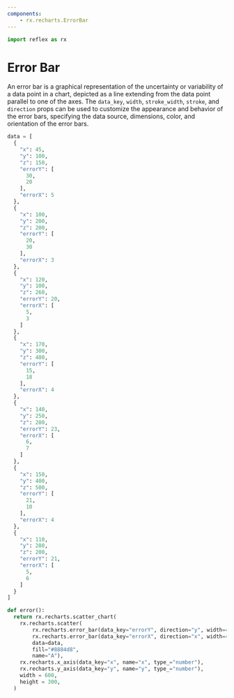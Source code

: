 ```yaml
---
components:
    - rx.recharts.ErrorBar
---
```


```python exec
import reflex as rx
```

# Error Bar

An error bar is a graphical representation of the uncertainty or variability of a data point in a chart, depicted as a line extending from the data point parallel to one of the axes. The `data_key`, `width`, `stroke_width`, `stroke`, and `direction` props can be used to customize the appearance and behavior of the error bars, specifying the data source, dimensions, color, and orientation of the error bars.

```python demo graphing
data = [
  {
    "x": 45,
    "y": 100,
    "z": 150,
    "errorY": [
      30,
      20
    ],
    "errorX": 5
  },
  {
    "x": 100,
    "y": 200,
    "z": 200,
    "errorY": [
      20,
      30
    ],
    "errorX": 3
  },
  {
    "x": 120,
    "y": 100,
    "z": 260,
    "errorY": 20,
    "errorX": [
      5,
      3
    ]
  },
  {
    "x": 170,
    "y": 300,
    "z": 400,
    "errorY": [
      15,
      18
    ],
    "errorX": 4
  },
  {
    "x": 140,
    "y": 250,
    "z": 280,
    "errorY": 23,
    "errorX": [
      6,
      7
    ]
  },
  {
    "x": 150,
    "y": 400,
    "z": 500,
    "errorY": [
      21,
      10
    ],
    "errorX": 4
  },
  {
    "x": 110,
    "y": 280,
    "z": 200,
    "errorY": 21,
    "errorX": [
      5,
      6
    ]
  }
]

def error():
  return rx.recharts.scatter_chart(
    rx.recharts.scatter(
        rx.recharts.error_bar(data_key="errorY", direction="y", width=4, stroke_width=2, stroke="red"),
        rx.recharts.error_bar(data_key="errorX", direction="x", width=4, stroke_width=2),
        data=data,
        fill="#8884d8",
        name="A"),
    rx.recharts.x_axis(data_key="x", name="x", type_="number"), 
    rx.recharts.y_axis(data_key="y", name="y", type_="number"),
    width = 600,
    height = 300,
  )
```

